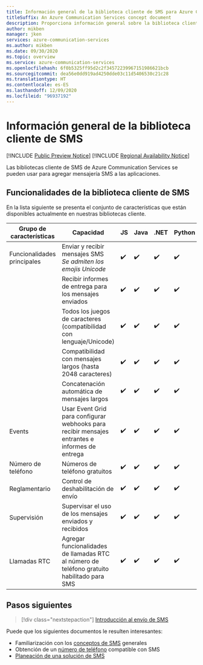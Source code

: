 ```yaml
---
title: Información general de la biblioteca cliente de SMS para Azure Communication Services
titleSuffix: An Azure Communication Services concept document
description: Proporciona información general sobre la biblioteca cliente de SMS y sus ofertas.
author: mikben
manager: jken
services: azure-communication-services
ms.author: mikben
ms.date: 09/30/2020
ms.topic: overview
ms.service: azure-communication-services
ms.openlocfilehash: 6f0b5325ff95d2c2f34572239967151986621bcb
ms.sourcegitcommit: dea56e0dd919ad4250dde03c11d5406530c21c28
ms.translationtype: HT
ms.contentlocale: es-ES
ms.lasthandoff: 12/09/2020
ms.locfileid: "96937192"
---
```

# <a name="sms-client-library-overview"></a>Información general de la biblioteca cliente de SMS

[!INCLUDE [Public Preview Notice](../../includes/public-preview-include.md)]
[!INCLUDE [Regional Availability Notice](../../includes/regional-availability-include.md)]

Las bibliotecas cliente de SMS de Azure Communication Services se pueden usar para agregar mensajería SMS a las aplicaciones.

## <a name="sms-client-library-capabilities"></a>Funcionalidades de la biblioteca cliente de SMS

En la lista siguiente se presenta el conjunto de características que están disponibles actualmente en nuestras bibliotecas cliente.

| Grupo de características | Capacidad                                                                            | JS  | Java | .NET | Python |
| ----------------- | ------------------------------------------------------------------------------------- | --- | ---- | ---- | ------ |
| Funcionalidades principales | Enviar y recibir mensajes SMS </br> *Se admiten los emojis Unicode*                        | ✔️   | ✔️    | ✔️    | ✔️      |
|                   | Recibir informes de entrega para los mensajes enviados                                            | ✔️   | ✔️    | ✔️    | ✔️      |
|                   | Todos los juegos de caracteres (compatibilidad con lenguaje/Unicode)                                         | ✔️   | ✔️    | ✔️    | ✔️      |
|                   | Compatibilidad con mensajes largos (hasta 2048 caracteres)                                           | ✔️   | ✔️    | ✔️    | ✔️      |
|                   | Concatenación automática de mensajes largos                                                   | ✔️   | ✔️    | ✔️    | ✔️      |
| Events            | Usar Event Grid para configurar webhooks para recibir mensajes entrantes e informes de entrega | ✔️   | ✔️    | ✔️    | ✔️      |
| Número de teléfono      | Números de teléfono gratuitos                                                                     | ✔️   | ✔️    | ✔️    | ✔️      |
| Reglamentario        | Control de deshabilitación de envío                                                                      | ✔️   | ✔️    | ✔️    | ✔️      |
| Supervisión        | Supervisar el uso de los mensajes enviados y recibidos                                          | ✔️   | ✔️    | ✔️    | ✔️      |
| Llamadas RTC      | Agregar funcionalidades de llamadas RTC al número de teléfono gratuito habilitado para SMS                    | ✔️   | ✔️    | ✔️    | ✔️      |

## <a name="next-steps"></a>Pasos siguientes

> [!div class="nextstepaction"]
> [Introducción al envío de SMS](../../quickstarts/telephony-sms/send.md)

Puede que los siguientes documentos le resulten interesantes:

- Familiarización con los [conceptos de SMS](../telephony-sms/concepts.md) generales
- Obtención de un [número de teléfono](../../quickstarts/telephony-sms/get-phone-number.md) compatible con SMS
- [Planeación de una solución de SMS](../telephony-sms/plan-solution.md)
